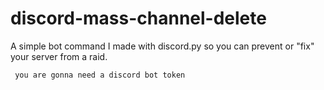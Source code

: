 # discord-mass-channel-delete

A simple bot command I made with discord.py so you can prevent or "fix" your server from a raid.

` you are gonna need a discord bot token`
